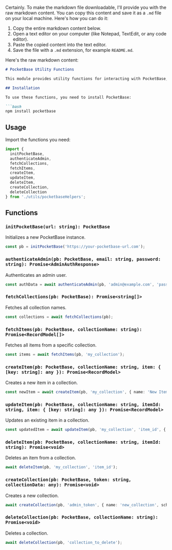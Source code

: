 Certainly. To make the markdown file downloadable, I'll provide you with the raw markdown content. You can copy this content and save it as a `.md` file on your local machine. Here's how you can do it:

1. Copy the entire markdown content below.
2. Open a text editor on your computer (like Notepad, TextEdit, or any code editor).
3. Paste the copied content into the text editor.
4. Save the file with a `.md` extension, for example `README.md`.

Here's the raw markdown content:

```markdown
# PocketBase Utility Functions

This module provides utility functions for interacting with PocketBase, a backend for your next SaaS and Mobile app. It includes functions for authentication, fetching data, and managing collections and items.

## Installation

To use these functions, you need to install PocketBase:

```bash
npm install pocketbase
```

## Usage

Import the functions you need:

```typescript
import {
  initPocketBase,
  authenticateAdmin,
  fetchCollections,
  fetchItems,
  createItem,
  updateItem,
  deleteItem,
  createCollection,
  deleteCollection
} from './utils/pocketbaseHelpers';
```

## Functions

### `initPocketBase(url: string): PocketBase`

Initializes a new PocketBase instance.

```typescript
const pb = initPocketBase('https://your-pocketbase-url.com');
```

### `authenticateAdmin(pb: PocketBase, email: string, password: string): Promise<AdminAuthResponse>`

Authenticates an admin user.

```typescript
const authData = await authenticateAdmin(pb, 'admin@example.com', 'password');
```

### `fetchCollections(pb: PocketBase): Promise<string[]>`

Fetches all collection names.

```typescript
const collections = await fetchCollections(pb);
```

### `fetchItems(pb: PocketBase, collectionName: string): Promise<RecordModel[]>`

Fetches all items from a specific collection.

```typescript
const items = await fetchItems(pb, 'my_collection');
```

### `createItem(pb: PocketBase, collectionName: string, item: { [key: string]: any }): Promise<RecordModel>`

Creates a new item in a collection.

```typescript
const newItem = await createItem(pb, 'my_collection', { name: 'New Item', description: 'Description' });
```

### `updateItem(pb: PocketBase, collectionName: string, itemId: string, item: { [key: string]: any }): Promise<RecordModel>`

Updates an existing item in a collection.

```typescript
const updatedItem = await updateItem(pb, 'my_collection', 'item_id', { name: 'Updated Item' });
```

### `deleteItem(pb: PocketBase, collectionName: string, itemId: string): Promise<void>`

Deletes an item from a collection.

```typescript
await deleteItem(pb, 'my_collection', 'item_id');
```

### `createCollection(pb: PocketBase, token: string, collectionData: any): Promise<void>`

Creates a new collection.

```typescript
await createCollection(pb, 'admin_token', { name: 'new_collection', schema: [...] });
```

### `deleteCollection(pb: PocketBase, collectionName: string): Promise<void>`

Deletes a collection.

```typescript
await deleteCollection(pb, 'collection_to_delete');
```